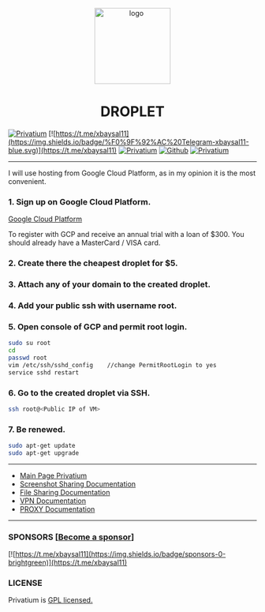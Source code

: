 <p align="center">
    <img src="https://i.postimg.cc/0jXS4kxK/pr.png" alt="logo" width="154" height="154">
</p>

<h1 align="center">DROPLET</h1>

[![Privatium](https://img.shields.io/badge/Privatium-v.1.0.0-00aced.svg)](https://github.com/xbaysal11/privatium)
[![https://t.me/xbaysal11](https://img.shields.io/badge/%F0%9F%92%AC%20Telegram-xbaysal11-blue.svg)](https://t.me/xbaysal11)
[![Privatium](https://img.shields.io/github/license/xbaysal11/privatium)](https://github.com/xbaysal11/privatium)
[![Github](https://img.shields.io/github/followers/xbaysal11?style=social)](https://github.com/xbaysal11)
[![Privatium](https://img.shields.io/github/stars/xbaysal11/privatium?style=social)](https://github.com/xbaysal11/privatium)

---

I will use hosting from Google Cloud Platform, as in my opinion it is the most convenient.

### 1. Sign up on Google Cloud Platform.

[Google Cloud Platform](https://cloud.google.com/)

To register with GCP and receive an annual trial with a loan of \$300. You should already have a MasterCard / VISA card.

### 2. Create there the cheapest droplet for \$5.

### 3. Attach any of your domain to the created droplet.

### 4. Add your public ssh with username root.

### 5. Open console of GCP and permit root login.

```bash
sudo su root
cd
passwd root
vim /etc/ssh/sshd_config    //change PermitRootLogin to yes
service sshd restart
```

### 6. Go to the created droplet via SSH.

```bash
ssh root@<Public IP of VM>
```

### 7. Be renewed.

```bash
sudo apt-get update
sudo apt-get upgrade
```

---

- [Main Page Privatium](https://github.com/xbaysal11/privatium)
- [Screenshot Sharing Documentation](https://github.com/xbaysal11/privatium/blob/master/screenshot/)
- [File Sharing Documentation](https://github.com/xbaysal11/privatium/blob/master/fileshare/)
- [VPN Documentation](https://github.com/xbaysal11/privatium/blob/master/vpn/)
- [PROXY Documentation](https://github.com/xbaysal11/privatium/blob/master/proxy/)

---

### SPONSORS [[Become a sponsor](https://t.me/xbaysal11)]

[![https://t.me/xbaysal11](https://img.shields.io/badge/sponsors-0-brightgreen)](https://t.me/xbaysal11)

### LICENSE

Privatium is [GPL licensed.](https://github.com/xbaysal11/privatium/blob/master/LICENSE)
